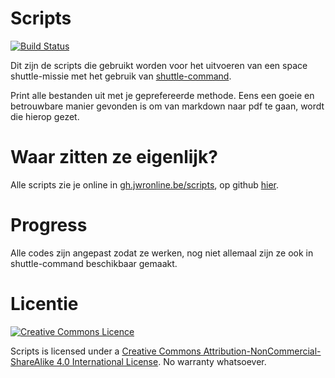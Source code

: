 # Scripts

[![Build Status](https://travis-ci.org/jwronline/scripts.svg?branch=gh-pages)](https://travis-ci.org/jwronline/scripts)

Dit zijn de scripts die gebruikt worden voor het uitvoeren van een space shuttle-missie met het gebruik van [shuttle-command](https://github.com/shuttle-command).

Print alle bestanden uit met je geprefereerde methode. Eens een goeie en betrouwbare manier gevonden is om van markdown naar pdf te gaan, wordt die hierop gezet.

# Waar zitten ze eigenlijk?

Alle scripts zie je online in [gh.jwronline.be/scripts](http://gh.jwronline.be/scripts), op github [hier](https://github.com/jwronline/scripts).

# Progress

Alle codes zijn angepast zodat ze werken, nog niet allemaal zijn ze ook in shuttle-command beschikbaar gemaakt.

# Licentie

[![Creative Commons Licence](https://i.creativecommons.org/l/by-nc-sa/4.0/88x31.png)](http://creativecommons.org/licenses/by-nc-sa/4.0/)

Scripts is licensed under a [Creative Commons Attribution-NonCommercial-ShareAlike 4.0 International License](http://creativecommons.org/licenses/by-nc-sa/4.0/). No warranty whatsoever.
